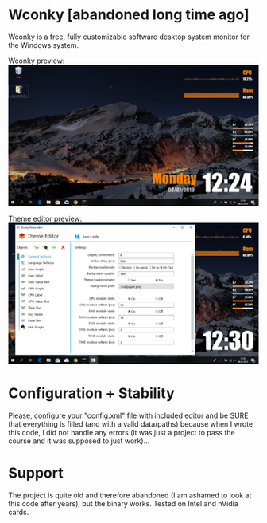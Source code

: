 # Wconky [abandoned long time ago]
Wconky is a free, fully customizable software desktop system monitor for the Windows system.

Wconky preview:
![Wconky preview](/Preview.png)

Theme editor preview:
![Wconky editor preview](/EditorPreview.jpg)

# Configuration + Stability

Please, configure your "config.xml" file with included editor and be SURE that everything is filled (and with a valid data/paths) because when I wrote this code, I did not handle any errors (it was just a project to pass the course and it was supposed to just work)...

# Support 
The project is quite old and therefore abandoned (I am ashamed to look at this code after years), but the binary works. Tested on Intel and nVidia cards.
